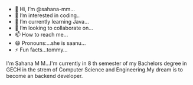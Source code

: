 - 👋 Hi, I’m @sahana-mm...
- 👀 I’m interested in coding..
- 🌱 I’m currently learning Java...
- 💞️ I’m looking to collaborate on...
- 📫 How to reach me...
- 😄 Pronouns:...she is saanu...
- ⚡ Fun facts...tommy...

<!--
sahana-mm/sahana-mm is a ✨ special ✨ repository because its `README.md` (this file) appears on your GitHub profile.
You can click the Preview link to take a look at your changes.
-->
I'm Sahana M M...I'm currently in 8 th semester of my Bachelors degree in GECH in the strem of Computer Science and Engineering.My dream is to become an backend developer.

